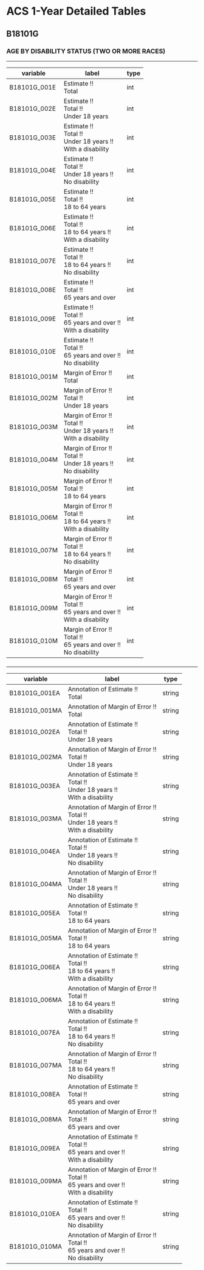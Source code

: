 # ACS 1-Year Detailed Tables

## B18101G

### AGE BY DISABILITY STATUS (TWO OR MORE RACES)

___

| variable | label | type |
| ----- | ----- | ----- |
| B18101G_001E | Estimate !!<br>Total | int |
| B18101G_002E | Estimate !!<br>Total !!<br>Under 18 years | int |
| B18101G_003E | Estimate !!<br>Total !!<br>Under 18 years !!<br>With a disability | int |
| B18101G_004E | Estimate !!<br>Total !!<br>Under 18 years !!<br>No disability | int |
| B18101G_005E | Estimate !!<br>Total !!<br>18 to 64 years | int |
| B18101G_006E | Estimate !!<br>Total !!<br>18 to 64 years !!<br>With a disability | int |
| B18101G_007E | Estimate !!<br>Total !!<br>18 to 64 years !!<br>No disability | int |
| B18101G_008E | Estimate !!<br>Total !!<br>65 years and over | int |
| B18101G_009E | Estimate !!<br>Total !!<br>65 years and over !!<br>With a disability | int |
| B18101G_010E | Estimate !!<br>Total !!<br>65 years and over !!<br>No disability | int |
| B18101G_001M | Margin of Error !!<br>Total | int |
| B18101G_002M | Margin of Error !!<br>Total !!<br>Under 18 years | int |
| B18101G_003M | Margin of Error !!<br>Total !!<br>Under 18 years !!<br>With a disability | int |
| B18101G_004M | Margin of Error !!<br>Total !!<br>Under 18 years !!<br>No disability | int |
| B18101G_005M | Margin of Error !!<br>Total !!<br>18 to 64 years | int |
| B18101G_006M | Margin of Error !!<br>Total !!<br>18 to 64 years !!<br>With a disability | int |
| B18101G_007M | Margin of Error !!<br>Total !!<br>18 to 64 years !!<br>No disability | int |
| B18101G_008M | Margin of Error !!<br>Total !!<br>65 years and over | int |
| B18101G_009M | Margin of Error !!<br>Total !!<br>65 years and over !!<br>With a disability | int |
| B18101G_010M | Margin of Error !!<br>Total !!<br>65 years and over !!<br>No disability | int |
### 

___

| variable | label | type |
| ----- | ----- | ----- |
| B18101G_001EA | Annotation of Estimate !!<br>Total | string |
| B18101G_001MA | Annotation of Margin of Error !!<br>Total | string |
| B18101G_002EA | Annotation of Estimate !!<br>Total !!<br>Under 18 years | string |
| B18101G_002MA | Annotation of Margin of Error !!<br>Total !!<br>Under 18 years | string |
| B18101G_003EA | Annotation of Estimate !!<br>Total !!<br>Under 18 years !!<br>With a disability | string |
| B18101G_003MA | Annotation of Margin of Error !!<br>Total !!<br>Under 18 years !!<br>With a disability | string |
| B18101G_004EA | Annotation of Estimate !!<br>Total !!<br>Under 18 years !!<br>No disability | string |
| B18101G_004MA | Annotation of Margin of Error !!<br>Total !!<br>Under 18 years !!<br>No disability | string |
| B18101G_005EA | Annotation of Estimate !!<br>Total !!<br>18 to 64 years | string |
| B18101G_005MA | Annotation of Margin of Error !!<br>Total !!<br>18 to 64 years | string |
| B18101G_006EA | Annotation of Estimate !!<br>Total !!<br>18 to 64 years !!<br>With a disability | string |
| B18101G_006MA | Annotation of Margin of Error !!<br>Total !!<br>18 to 64 years !!<br>With a disability | string |
| B18101G_007EA | Annotation of Estimate !!<br>Total !!<br>18 to 64 years !!<br>No disability | string |
| B18101G_007MA | Annotation of Margin of Error !!<br>Total !!<br>18 to 64 years !!<br>No disability | string |
| B18101G_008EA | Annotation of Estimate !!<br>Total !!<br>65 years and over | string |
| B18101G_008MA | Annotation of Margin of Error !!<br>Total !!<br>65 years and over | string |
| B18101G_009EA | Annotation of Estimate !!<br>Total !!<br>65 years and over !!<br>With a disability | string |
| B18101G_009MA | Annotation of Margin of Error !!<br>Total !!<br>65 years and over !!<br>With a disability | string |
| B18101G_010EA | Annotation of Estimate !!<br>Total !!<br>65 years and over !!<br>No disability | string |
| B18101G_010MA | Annotation of Margin of Error !!<br>Total !!<br>65 years and over !!<br>No disability | string |

